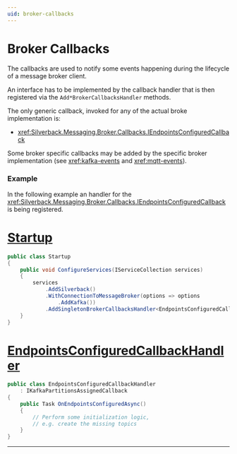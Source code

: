 ```yaml
---
uid: broker-callbacks
---
```


# Broker Callbacks

The callbacks are used to notify some events happening during the lifecycle of a message broker client. 

An interface has to be implemented by the callback handler that is then registered via the `Add*BrokerCallbacksHandler` methods.

The only generic callback, invoked for any of the actual broke implementation is:
* <xref:Silverback.Messaging.Broker.Callbacks.IEndpointsConfiguredCallback>

Some broker specific callbacks may be added by the specific broker implementation (see <xref:kafka-events> and <xref:mqtt-events>).

### Example

In the following example an handler for the <xref:Silverback.Messaging.Broker.Callbacks.IEndpointsConfiguredCallback> is being registered.

# [Startup](#tab/example-startup)
```csharp
public class Startup
{
    public void ConfigureServices(IServiceCollection services)
    {
        services
            .AddSilverback()
            .WithConnectionToMessageBroker(options => options
                .AddKafka())
            .AddSingletonBrokerCallbacksHandler<EndpointsConfiguredCallbackHandler>();
    }
}
```
# [EndpointsConfiguredCallbackHandler](#tab/example-handler)
```csharp
public class EndpointsConfiguredCallbackHandler
    : IKafkaPartitionsAssignedCallback
{
    public Task OnEndpointsConfiguredAsync()
    {
        // Perform some initialization logic, 
        // e.g. create the missing topics
    } 
}
```
***
